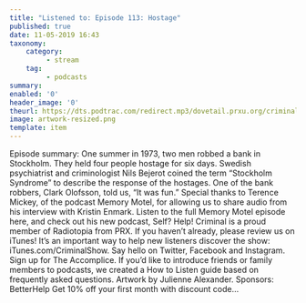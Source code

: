 ```yaml
---
title: "Listened to: Episode 113: Hostage"
published: true
date: 11-05-2019 16:43
taxonomy:
    category:
         - stream
    tag:
         - podcasts
summary:
enabled: '0'
header_image: '0'
theurl: https://dts.podtrac.com/redirect.mp3/dovetail.prxu.org/criminal/16136519-9b34-42aa-ae2c-3dfdd08da884/Episode_113_Hostage_Part_1.mp3
image: artwork-resized.png
template: item
---
```

 
Episode summary: One summer in 1973, two men robbed a bank in Stockholm. They held four people hostage for six days. Swedish psychiatrist and criminologist Nils Bejerot coined the term “Stockholm Syndrome” to describe the response of the hostages. One of the bank robbers, Clark Olofsson, told us, “It was fun.” Special thanks to Terence Mickey, of the podcast Memory Motel, for allowing us to share audio from his interview with Kristin Enmark. Listen to the full Memory Motel episode here, and check out his new podcast, Self? Help! Criminal is a proud member of Radiotopia from PRX. If you haven’t already, please review us on iTunes! It’s an important way to help new listeners discover the show: iTunes.com/CriminalShow. Say hello on Twitter, Facebook and Instagram. Sign up for The Accomplice. If you’d like to introduce friends or family members to podcasts, we created a How to Listen guide based on frequently asked questions. Artwork by Julienne Alexander. Sponsors: BetterHelp Get 10% off your first month with discount code…
